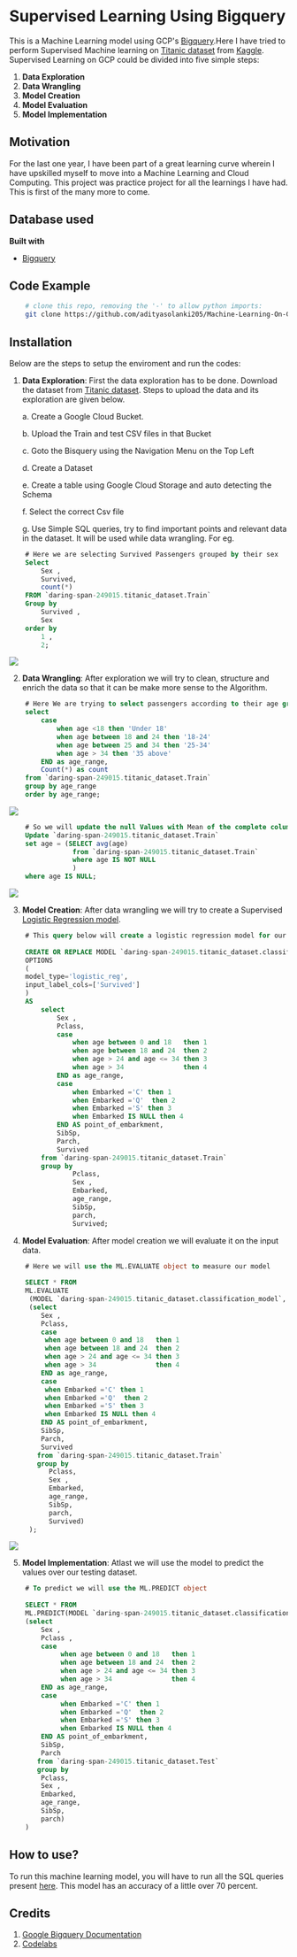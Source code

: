 # Supervised Learning Using Bigquery

This is a Machine Learning model using GCP's [Bigquery](https://cloud.google.com/bigquery-ml/docs/bigqueryml-intro).Here I have tried to perform Supervised Machine learning on [Titanic dataset](https://www.kaggle.com/c/titanic) from [Kaggle](https://www.kaggle.com/). Supervised Learning on GCP could be divided into five simple steps:

1. **Data Exploration**
2. **Data Wrangling**
3. **Model Creation**
4. **Model Evaluation**
5. **Model Implementation**


## Motivation
For the last one year, I have been part of a great learning curve wherein I have upskilled myself to move into a Machine Learning and Cloud Computing. This project was practice project for all the learnings I have had. This is first of the many more to come. 
 

## Database used

<b>Built with</b>
- [Bigquery](https://cloud.google.com/bigquery-ml/docs/bigqueryml-intro)


## Code Example

```bash
    # clone this repo, removing the '-' to allow python imports:
    git clone https://github.com/adityasolanki205/Machine-Learning-On-Google-Bigquery.git
```

## Installation

Below are the steps to setup the enviroment and run the codes:

1. **Data Exploration**: First the data exploration has to be done. Download the dataset from [Titanic dataset](https://www.kaggle.com/c/titanic). Steps to upload the data and its exploration are given below.
    
    a. Create a Google Cloud Bucket.
    
    b. Upload the Train and test CSV files in that Bucket
    
    c. Goto the Bisquery using the Navigation Menu on the Top Left
    
    d. Create a Dataset 
    
    e. Create a table using Google Cloud Storage and auto detecting the Schema
    
    f. Select the correct Csv file
    
    g. Use Simple SQL queries, try to find important points and relevant data in the dataset. 
       It will be used while data wrangling. For eg. 
       
```sql
    # Here we are selecting Survived Passengers grouped by their sex
    Select 
        Sex , 
        Survived,
        count(*)
    FROM `daring-span-249015.titanic_dataset.Train`
    Group by  
        Survived , 
        Sex
    order by 
        1 , 
        2;
```
![](Images/Sex_Survived.png)

2. **Data Wrangling**: After exploration we will try to clean, structure and enrich the data so that it can be make more sense to the Algorithm.


```sql
    # Here We are trying to select passengers according to their age group. 
    select 
        case
            when age <18 then 'Under 18'
            when age between 18 and 24 then '18-24'
            when age between 25 and 34 then '25-34'
            when age > 34 then '35 above'
        END as age_range, 
        Count(*) as count
    from `daring-span-249015.titanic_dataset.Train`
    group by age_range
    order by age_range;
```
![](Images/Age.png)

```sql
    # So we will update the null Values with Mean of the complete column
    Update `daring-span-249015.titanic_dataset.Train`
    set age = (SELECT avg(age)
                from `daring-span-249015.titanic_dataset.Train`
                where age IS NOT NULL
                )
    where age IS NULL;
```
![](Images/age_updated.png)

3. **Model Creation**: After data wrangling we will try to create a Supervised [Logistic Regression model](https://cloud.google.com/bigquery-ml/docs/reference/standard-sql/bigqueryml-syntax-create#model_type).  

```sql
    # This query below will create a logistic regression model for our input data
    
    CREATE OR REPLACE MODEL `daring-span-249015.titanic_dataset.classification_model`
    OPTIONS
    (
    model_type='logistic_reg',
    input_label_cols=['Survived']
    )
    AS
        select
            Sex ,
            Pclass,
            case
                when age between 0 and 18   then 1
                when age between 18 and 24  then 2
                when age > 24 and age <= 34 then 3
                when age > 34               then 4
            END as age_range,
            case
                when Embarked ='C' then 1
                when Embarked ='Q'  then 2
                when Embarked ='S' then 3
                when Embarked IS NULL then 4
            END AS point_of_embarkment,
            SibSp,
            Parch,
            Survived
        from `daring-span-249015.titanic_dataset.Train`
        group by 
                Pclass,
                Sex ,
                Embarked, 
                age_range, 
                SibSp, 
                parch, 
                Survived;
```

4. **Model Evaluation**:  After model creation we will evaluate it on the input data.

```sql
    # Here we will use the ML.EVALUATE object to measure our model
    
    SELECT * FROM
    ML.EVALUATE 
     (MODEL `daring-span-249015.titanic_dataset.classification_model`, 
     (select
        Sex ,
        Pclass,
        case
         when age between 0 and 18   then 1
         when age between 18 and 24  then 2
         when age > 24 and age <= 34 then 3
         when age > 34               then 4
        END as age_range,
        case
         when Embarked ='C' then 1
         when Embarked ='Q'  then 2
         when Embarked ='S' then 3
         when Embarked IS NULL then 4
        END AS point_of_embarkment,
        SibSp,
        Parch,
        Survived
       from `daring-span-249015.titanic_dataset.Train`
       group by 
          Pclass,
          Sex ,
          Embarked, 
          age_range, 
          SibSp, 
          parch, 
          Survived)
     );
```
![](Images/ML_evaluate.png)

5. **Model Implementation**: Atlast we will use the model to predict the values over our testing dataset.

```sql
    # To predict we will use the ML.PREDICT object
    
    SELECT * FROM
    ML.PREDICT(MODEL `daring-span-249015.titanic_dataset.classification_model`, 
    (select
        Sex ,
        Pclass ,
        case
             when age between 0 and 18   then 1
             when age between 18 and 24  then 2
             when age > 24 and age <= 34 then 3
             when age > 34               then 4
        END as age_range,
        case
             when Embarked ='C' then 1
             when Embarked ='Q'  then 2
             when Embarked ='S' then 3
             when Embarked IS NULL then 4
        END AS point_of_embarkment,
        SibSp,
        Parch
       from `daring-span-249015.titanic_dataset.Test`
       group by 
        Pclass,
        Sex ,
        Embarked, 
        age_range, 
        SibSp, 
        parch)
    )
```
[](Images/predict.png)
    
## How to use?
To run this machine learning model, you will have to run all the SQL queries present [here](https://github.com/adityasolanki205/Machine-Learning-On-Google-Bigquery/blob/master/Supervised%20Learning/Titanic%20Dataset%20Bigquery.ipynb). This model has an accuracy of a little over 70 percent. 

## Credits
1. [Google Bigquery Documentation](https://cloud.google.com/bigquery/docs)
2. [Codelabs](https://codelabs.developers.google.com/codelabs/end-to-end-ml/index.html?index=..%2F..index#1)
